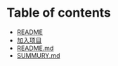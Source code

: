 # Table of contents

* [README](README.md)
* [加入项目](jia-ru-xiang-mu.md)
* [README.md](readme.md.md)
* [SUMMURY.md](untitled-1.md)

